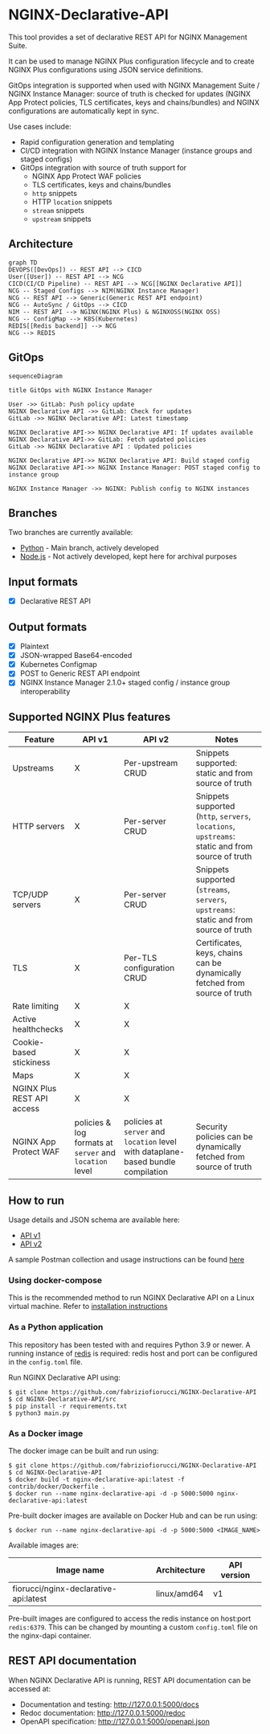 # NGINX-Declarative-API

This tool provides a set of declarative REST API for NGINX Management Suite.

It can be used to manage NGINX Plus configuration lifecycle and to create NGINX Plus configurations using JSON service definitions.

GitOps integration is supported when used with NGINX Management Suite / NGINX Instance Manager: source of truth is checked for updates (NGINX App Protect policies, TLS certificates, keys and chains/bundles) and NGINX configurations are automatically kept in sync.

Use cases include:

- Rapid configuration generation and templating
- CI/CD integration with NGINX Instance Manager (instance groups and staged configs)
- GitOps integration with source of truth support for
  - NGINX App Protect WAF policies
  - TLS certificates, keys and chains/bundles
  - `http` snippets
  - HTTP `location` snippets
  - `stream` snippets
  - `upstream` snippets

## Architecture

```mermaid
graph TD
DEVOPS([DevOps]) -- REST API --> CICD
User([User]) -- REST API --> NCG
CICD(CI/CD Pipeline) -- REST API --> NCG[[NGINX Declarative API]]
NCG -- Staged Configs --> NIM(NGINX Instance Manager)
NCG -- REST API --> Generic(Generic REST API endpoint)
NCG -- AutoSync / GitOps --> CICD
NIM -- REST API --> NGINX(NGINX Plus) & NGINXOSS(NGINX OSS)
NCG -- ConfigMap --> K8S(Kubernetes)
REDIS[[Redis backend]] --> NCG
NCG --> REDIS
```

## GitOps

```mermaid
sequenceDiagram

title GitOps with NGINX Instance Manager

User ->> GitLab: Push policy update
NGINX Declarative API ->> GitLab: Check for updates
GitLab ->> NGINX Declarative API: Latest timestamp

NGINX Declarative API->> NGINX Declarative API: If updates available
NGINX Declarative API->> GitLab: Fetch updated policies
GitLab ->> NGINX Declarative API : Updated policies

NGINX Declarative API->> NGINX Declarative API: Build staged config
NGINX Declarative API->> NGINX Instance Manager: POST staged config to instance group

NGINX Instance Manager ->> NGINX: Publish config to NGINX instances
```

## Branches

Two branches are currently available:

- [Python](https://github.com/fabriziofiorucci/NGINX-Declarative-API/tree/main) - Main branch, actively developed
- [Node.js](https://github.com/fabriziofiorucci/NGINX-Declarative-API/tree/nodejs) - Not actively developed, kept here for archival purposes

## Input formats

- [X] Declarative REST API

## Output formats

- [X] Plaintext
- [X] JSON-wrapped Base64-encoded
- [X] Kubernetes Configmap
- [X] POST to Generic REST API endpoint
- [X] NGINX Instance Manager 2.1.0+ staged config / instance group interoperability
  
## Supported NGINX Plus features

| Feature | API v1 | API v2                                                                            | Notes |
| --------| ------ |-----------------------------------------------------------------------------------| ----- |
| Upstreams | X | Per-upstream CRUD                                                                 | Snippets supported: static and from source of truth |
| HTTP servers | X | Per-server CRUD                                                                   | Snippets supported (`http`, `servers`, `locations`, `upstreams`: static and from source of truth |
| TCP/UDP servers | X | Per-server CRUD                                                                   | Snippets supported (`streams`, `servers`, `upstreams`: static and from source of truth |
| TLS | X | Per-TLS configuration CRUD                                                        | Certificates, keys, chains can be dynamically fetched from source of truth |
| Rate limiting | X | X                                                                                 | |
| Active healthchecks | X | X                                                                                 | |
| Cookie-based stickiness | X | X                                                                                 | |
| Maps | X | X                                                                                 | |
| NGINX Plus REST API access | X | X                                                                                 | |
| NGINX App Protect WAF | policies & log formats at `server` and `location` level | policies at `server` and `location` level with dataplane-based bundle compilation | Security policies can be dynamically fetched from source of truth | 

## How to run

Usage details and JSON schema are available here:
- [API v1](/USAGE-v1.md)
- [API v2](/USAGE-v2.md)

A sample Postman collection and usage instructions can be found [here](/contrib/postman)

### Using docker-compose

This is the recommended method to run NGINX Declarative API on a Linux virtual machine. Refer to [installation instructions](https://github.com/fabriziofiorucci/NGINX-Declarative-API/tree/main/contrib/docker-compose)

### As a Python application

This repository has been tested with and requires Python 3.9 or newer.
A running instance of [redis](https://redis.io/) is required: redis host and port can be configured in the `config.toml` file.

Run NGINX Declarative API using:

```
$ git clone https://github.com/fabriziofiorucci/NGINX-Declarative-API
$ cd NGINX-Declarative-API/src
$ pip install -r requirements.txt
$ python3 main.py
```

### As a Docker image

The docker image can be built and run using:

```
$ git clone https://github.com/fabriziofiorucci/NGINX-Declarative-API
$ cd NGINX-Declarative-API
$ docker build -t nginx-declarative-api:latest -f contrib/docker/Dockerfile .
$ docker run --name nginx-declarative-api -d -p 5000:5000 nginx-declarative-api:latest
```

Pre-built docker images are available on Docker Hub and can be run using:

```
$ docker run --name nginx-declarative-api -d -p 5000:5000 <IMAGE_NAME>
```

Available images are:

| Image name                                    | Architecture | API version |
| --------------------------------------------- | ------------ | ----------- |
| fiorucci/nginx-declarative-api:latest         | linux/amd64  | v1          |

Pre-built images are configured to access the redis instance on host:port `redis:6379`. This can be changed by mounting a custom `config.toml` file on the nginx-dapi container.

## REST API documentation

When NGINX Declarative API is running, REST API documentation can be accessed at:

- Documentation and testing: http://127.0.0.1:5000/docs
- Redoc documentation: http://127.0.0.1:5000/redoc
- OpenAPI specification: http://127.0.0.1:5000/openapi.json
